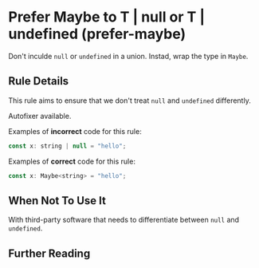 # Prefer Maybe<T> to T | null or T | undefined (prefer-maybe)

Don't inculde `null` or `undefined` in a union. Instad, wrap the type in `Maybe`.

## Rule Details

This rule aims to ensure that we don't treat `null` and `undefined` differently.

Autofixer available.

Examples of **incorrect** code for this rule:

```js
const x: string | null = "hello";
```

Examples of **correct** code for this rule:

```js
const x: Maybe<string> = "hello";
```

## When Not To Use It

With third-party software that needs to differentiate between `null` and `undefined`.

## Further Reading
